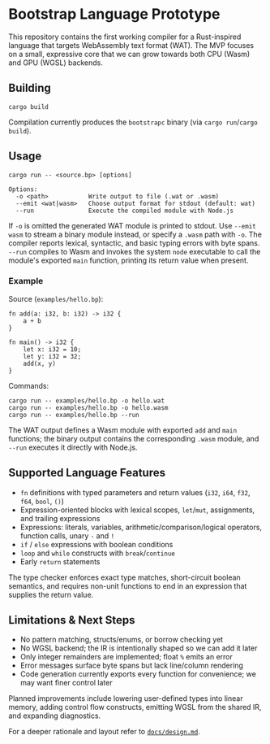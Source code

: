 # Bootstrap Language Prototype

This repository contains the first working compiler for a Rust-inspired language that targets WebAssembly text format (WAT). The MVP focuses on a small, expressive core that we can grow towards both CPU (Wasm) and GPU (WGSL) backends.

## Building

```
cargo build
```

Compilation currently produces the `bootstrapc` binary (via `cargo run`/`cargo build`).

## Usage

```
cargo run -- <source.bp> [options]

Options:
  -o <path>           Write output to file (.wat or .wasm)
  --emit <wat|wasm>   Choose output format for stdout (default: wat)
  --run               Execute the compiled module with Node.js
```

If `-o` is omitted the generated WAT module is printed to stdout. Use `--emit wasm`
to stream a binary module instead, or specify a `.wasm` path with `-o`. The compiler
reports lexical, syntactic, and basic typing errors with byte spans. `--run` compiles
to Wasm and invokes the system `node` executable to call the module's exported
`main` function, printing its return value when present.

### Example

Source (`examples/hello.bp`):

```
fn add(a: i32, b: i32) -> i32 {
    a + b
}

fn main() -> i32 {
    let x: i32 = 10;
    let y: i32 = 32;
    add(x, y)
}
```

Commands:

```
cargo run -- examples/hello.bp -o hello.wat
cargo run -- examples/hello.bp -o hello.wasm
cargo run -- examples/hello.bp --run
```

The WAT output defines a Wasm module with exported `add` and `main` functions; the
binary output contains the corresponding `.wasm` module, and `--run` executes it
directly with Node.js.

## Supported Language Features

- `fn` definitions with typed parameters and return values (`i32`, `i64`, `f32`, `f64`, `bool`, `()`)
- Expression-oriented blocks with lexical scopes, `let`/`mut`, assignments, and trailing expressions
- Expressions: literals, variables, arithmetic/comparison/logical operators, function calls, unary `-` and `!`
- `if` / `else` expressions with boolean conditions
- `loop` and `while` constructs with `break`/`continue`
- Early `return` statements

The type checker enforces exact type matches, short-circuit boolean semantics, and requires non-unit functions to end in an expression that supplies the return value.

## Limitations & Next Steps

- No pattern matching, structs/enums, or borrow checking yet
- No WGSL backend; the IR is intentionally shaped so we can add it later
- Only integer remainders are implemented; float `%` emits an error
- Error messages surface byte spans but lack line/column rendering
- Code generation currently exports every function for convenience; we may want finer control later

Planned improvements include lowering user-defined types into linear memory, adding control flow constructs, emitting WGSL from the shared IR, and expanding diagnostics.

For a deeper rationale and layout refer to [`docs/design.md`](docs/design.md).
